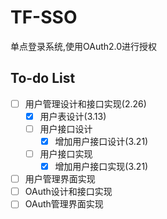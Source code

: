 # TF-SSO

单点登录系统,使用OAuth2.0进行授权

## To-do List

- [ ] 用户管理设计和接口实现(2.26)
  - [x] 用户表设计(3.13)
  - [ ] 用户接口设计
    - [x] 增加用户接口设计(3.21)
  - [ ] 用户接口实现
    - [x] 增加用户接口实现(3.21)
- [ ] 用户管理界面实现
- [ ] OAuth设计和接口实现
- [ ] OAuth管理界面实现
